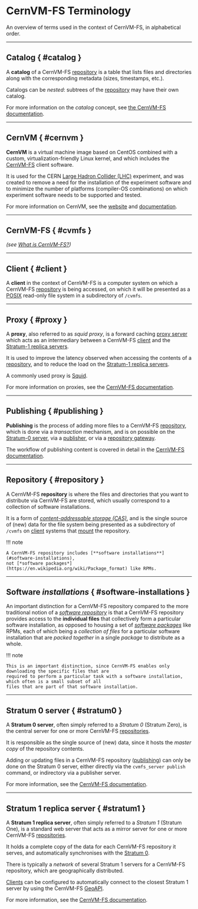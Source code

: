 # CernVM-FS Terminology

An overview of terms used in the context of CernVM-FS, in alphabetical order.

---

## Catalog { #catalog }

A **catalog** of a CernVM-FS [repository](#repository) is a table that lists files and directories along with the corresponding
metadata (sizes, timestamps, etc.).

Catalogs can be *nested*: subtrees of the [repository](#repository) may have their own catalog.

For more information on the *catalog* concept, see [the CernVM-FS
documentation](https://cvmfs.readthedocs.io/en/stable/cpt-details.html#file-catalog).

---

## CernVM { #cernvm }

**CernVM** is a virtual machine image based on CentOS combined with a custom, virtualization-friendly Linux kernel,
and which includes the [CernVM-FS](../cvmfs/what-is-cvmfs.md) client software.

It is used for the CERN [Large Hadron Collider (LHC)](https://home.cern/science/accelerators/large-hadron-collider)
experiment, and was created to remove a need for the installation of the experiment software and to minimize the
number of platforms (compiler-OS combinations) on which experiment software needs to be supported and tested.

For more information on CernVM, see the [website](https://cernvm.cern.ch/appliance/)
and [documentation](https://cernvm.readthedocs.io).

---

## CernVM-FS { #cvmfs }

*(see [What is CernVM-FS?](../cvmfs/what-is-cvmfs.md))*

---

## Client { #client }

A **client** in the context of CernVM-FS is a computer system on which a CernVM-FS [repository](#repository)
is being accessed, on which it will be presented as a [POSIX](https://en.wikipedia.org/wiki/POSIX)
read-only file system in a subdirectory of `/cvmfs`.

---

## Proxy { #proxy }

A **proxy**, also referred to as *squid proxy*, is a forward caching
[proxy server](https://en.wikipedia.org/wiki/Proxy_server) which acts as an intermediary between a CernVM-FS
[client](#client) and the [Stratum-1 replica servers](#stratum1).

It is used to improve the latency observed when accessing the contents of a [repository](#repository),
and to reduce the load on the [Stratum-1 replica servers](#stratum1).

A commonly used proxy is [Squid](http://www.squid-cache.org).

For more information on proxies, see the
[CernVM-FS documentation](https://cvmfs.readthedocs.io/en/stable/cpt-squid.html).

---

## Publishing { #publishing }

**Publishing** is the process of adding more files to a CernVM-FS [repository](#repository),
which is done via a *transaction* mechanism, and is on possible on the [Stratum-0 server](#stratum0),
via a [publisher](https://cvmfs.readthedocs.io/en/stable/cpt-repository-gateway.html#publisher-configuration),
or via a [repository gateway](https://cvmfs.readthedocs.io/en/stable/cpt-repository-gateway.html#repository-gateway-configuration).

The workflow of publishing content is covered in detail in the
[CernVM-FS documentation](https://cvmfs.readthedocs.io/en/stable/cpt-repository-gateway.html#publication-workflow).

---

## Repository { #repository }

A CernVM-FS **repository** is where the files and directories that you want to distribute via CernVM-FS are
stored, which usually correspond to a collection of software installations.

It is a form of [*content-addressable storage (CAS)*](https://en.wikipedia.org/wiki/Content-addressable_storage),
and is the single source of (new) data for the file system being presented as a subdirectory of `/cvmfs`
on [client](#client) systems that [mount](https://en.wikipedia.org/wiki/Mount_(computing)) the repository.

!!! note

    A CernVM-FS repository includes [**software installations**](#software-installations),
    not [*software packages*](https://en.wikipedia.org/wiki/Package_format) like RPMs.

---

## Software *installations* { #software-installations }

An important distinction for a CernVM-FS repository compared to the more traditional notion of a
[*software repository*](https://en.wikipedia.org/wiki/Software_repository) is that a CernVM-FS repository
provides access to the **individual files** that collectively form a particular software installation, as opposed to
housing a set of [*software packages*](https://en.wikipedia.org/wiki/Package_format) like RPMs,
each of which being a *collection of files* for a particular software installation that are *packed together*
in a single *package* to distribute as a whole.

!!! note

    This is an important distinction, since CernVM-FS enables only downloading the specific files that are
    required to perform a particular task with a software installation, which often is a small subset of all
    files that are part of that software installation.

---

## Stratum 0 server { #stratum0 }

A **Stratum 0 server**, often simply referred to a *Stratum 0* (Stratum Zero), is the central server
for one or more CernVM-FS [repositories](#repository).

It is responsible as the single source of (new) data, since it hosts the *master copy* of the repository contents.

Adding or updating files in a CernVM-FS repository ([publishing](#publishing)) can only be done on the Stratum 0 server,
either directly via the `cvmfs_server publish` command, or indirectory via a publisher server.

For more information, see the [CernVM-FS documentation](https://cvmfs.readthedocs.io/en/stable/cpt-repo.html).

---

## Stratum 1 replica server { #stratum1 }

A **Stratum 1 replica server**, often simply referred to a *Stratum 1* (Stratum One), is a standard web server
that acts as a mirror server for one or more CernVM-FS [repositories](#repository).

It holds a complete copy of the data for each CernVM-FS repository it serves,
and automatically synchronises with the [Stratum 0](#stratum0).

There is typically a *network* of several Stratum 1 servers for a CernVM-FS repository,
which are geographically distributed.

[Clients](#client) can be configured to automatically connect to the closest Stratum 1 server by using
the CernVM-FS [GeoAPI](https://cvmfs.readthedocs.io/en/stable/cpt-configure.html#ordering-of-servers-according-to-geographic-proximity).

For more information, see the [CernVM-FS documentation](https://cvmfs.readthedocs.io/en/stable/cpt-replica.html).
